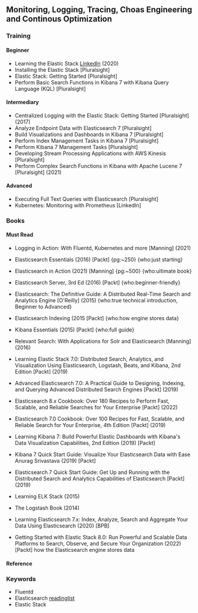 ## Monitoring, Logging, Tracing, Choas Engineering and Continous Optimization

### Training
#### Beginner 
* Learning the Elastic Stack [LinkedIn](https://www.linkedin.com/learning/learning-the-elastic-stack-2?u=132179937) (2020)
* Installing the Elastic Stack [Pluralsight]
* Elastic Stack: Getting Started [Pluralsight]
* Perform Basic Search Functions in Kibana 7 with Kibana Query Language (KQL) [Pluralsight]

#### Intermediary
* Centralized Logging with the Elastic Stack: Getting Started [Pluralsight] (2017)
* Analyze Endpoint Data with Elasticsearch 7 [Pluralsight]
* Build Visualizations and Dashboards in Kibana 7 [Pluralsight]
* Perform Index Management Tasks in Kibana 7 [Pluralsight]
* Perform Kibana 7 Management Tasks [Pluralsight]
* Developing Stream Processing Applications with AWS Kinesis [Pluralsight]
* Perform Complex Search Functions in Kibana with Apache Lucene 7 [Pluralsight] (2021)

#### Advanced
* Executing Full Text Queries with Elasticsearch [Pluralsight] 
* Kubernetes: Monitoring with Prometheus [LinkedIn] 

### Books 
#### Must Read
* Logging in Action: With Fluentd, Kubernetes and more [Manning] (2021)
* Elasticsearch Essentials (2016) [Packt] {pg:~250} {who:just starting}
* Elasticsearch in Action (2021) [Manning] {pg:~500} {who:ultimate book}
* Elasticsearch Server, 3rd Ed (2016) [Packt] {who:beginner-friendly}
* Elasticsearch: The Definitive Guide: A Distributed Real-Time Search and Analytics Engine [O'Reilly] (2015) {who:true technical introduction, Beginner to Advanced}
* Elasticsearch Indexing (2015 [Packt] {who:how engine stores data}
* Kibana Essentials (2015) [Packt] {who:full guide}

* Relevant Search: With Applications for Solr and Elasticsearch [Manning] (2016)
* Learning Elastic Stack 7.0: Distributed Search, Analytics, and Visualization Using Elasticsearch, Logstash, Beats, and Kibana, 2nd Edition [Packt] (2019)
* Advanced Elasticsearch 7.0: A Practical Guide to Designing, Indexing, and Querying Advanced Distributed Search Engines [Packt] (2019)
* Elasticsearch 8.x Cookbook: Over 180 Recipes to Perform Fast, Scalable, and Reliable Searches for Your Enterprise [Packt] (2022) 
* Elasticsearch 7.0 Cookbook: Over 100 Recipes for Fast, Scalable, and Reliable Search for Your Enterprise, 4th Edition [Packt] (2019) 
* Learning Kibana 7: Build Powerful Elastic Dashboards with Kibana's Data Visualization Capabilities, 2nd Edition (2019) [Packt]
* Kibana 7 Quick Start Guide: Visualize Your Elasticsearch Data with Ease Anurag Srivastava (2019) [Packt]
* Elasticsearch 7 Quick Start Guide: Get Up and Running with the Distributed Search and Analytics Capabilities of Elasticsearch [Packt] (2019)
* Learning ELK Stack (2015)
* The Logstash Book (2014) 
* Learning Elasticsearch 7.x: Index, Analyze, Search and Aggregate Your Data Using Elasticsearch (2020) [BPB]
* Getting Started with Elastic Stack 8.0: Run Powerful and Scalable Data Platforms to Search, Observe, and Secure Your Organization (2022) [Packt]
how the Elasticsearch engine stores data
#### Reference

### Keywords
* Fluentd
* Elasticsearch [readinglist](https://whatpixel.com/best-elasticsearch-books/)
* Elastic Stack

###
